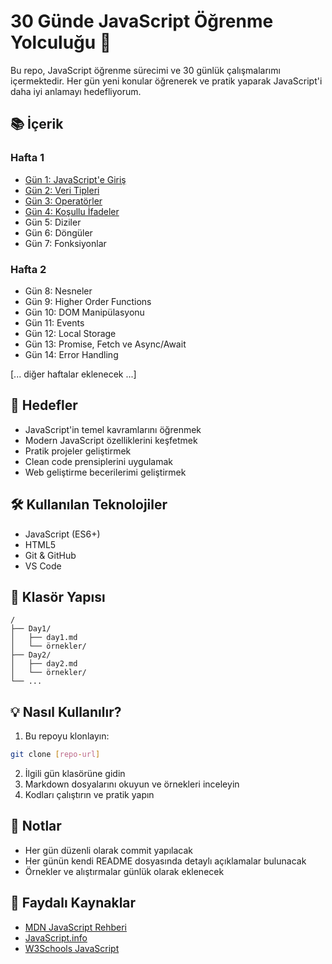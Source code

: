 
# 30 Günde JavaScript Öğrenme Yolculuğu 🚀

Bu repo, JavaScript öğrenme sürecimi ve 30 günlük çalışmalarımı içermektedir. Her gün yeni konular öğrenerek ve pratik yaparak JavaScript'i daha iyi anlamayı hedefliyorum.

## 📚 İçerik

### Hafta 1
- [Gün 1: JavaScript'e Giriş](./Day1/day1.md)
- [Gün 2: Veri Tipleri](./Day2/day2.md)
- [Gün 3: Operatörler](./Day3/day3.md)
- [Gün 4: Koşullu İfadeler](./Day4/day4.md)
- Gün 5: Diziler
- Gün 6: Döngüler
- Gün 7: Fonksiyonlar

### Hafta 2
- Gün 8: Nesneler
- Gün 9: Higher Order Functions
- Gün 10: DOM Manipülasyonu
- Gün 11: Events
- Gün 12: Local Storage
- Gün 13: Promise, Fetch ve Async/Await
- Gün 14: Error Handling

[... diğer haftalar eklenecek ...]

## 🎯 Hedefler

- JavaScript'in temel kavramlarını öğrenmek
- Modern JavaScript özelliklerini keşfetmek
- Pratik projeler geliştirmek
- Clean code prensiplerini uygulamak
- Web geliştirme becerilerimi geliştirmek

## 🛠️ Kullanılan Teknolojiler

- JavaScript (ES6+)
- HTML5
- Git & GitHub
- VS Code

## 📂 Klasör Yapısı

```
/
├── Day1/
│   ├── day1.md
│   └── örnekler/
├── Day2/
│   ├── day2.md
│   └── örnekler/
└── ...
```

## 💡 Nasıl Kullanılır?

1. Bu repoyu klonlayın:
```bash
git clone [repo-url]
```

2. İlgili gün klasörüne gidin
3. Markdown dosyalarını okuyun ve örnekleri inceleyin
4. Kodları çalıştırın ve pratik yapın

## 📝 Notlar

- Her gün düzenli olarak commit yapılacak
- Her günün kendi README dosyasında detaylı açıklamalar bulunacak
- Örnekler ve alıştırmalar günlük olarak eklenecek

## 🔗 Faydalı Kaynaklar

- [MDN JavaScript Rehberi](https://developer.mozilla.org/tr/docs/Web/JavaScript)
- [JavaScript.info](https://javascript.info/)
- [W3Schools JavaScript](https://www.w3schools.com/js/)


        
